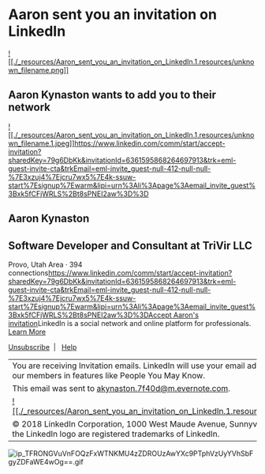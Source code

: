 # Aaron sent you an invitation on LinkedIn

[![[./_resources/Aaron_sent_you_an_invitation_on_LinkedIn.1.resources/unknown_filename.png]]](https://www.linkedin.com/comm/feed/?trk=eml-invite_guest-header-417-home&trkEmail=eml-invite_guest-header-417-home-null-%7E3xzuj4%7Ejcru7wx5%7E4k-null-neptune%2Ffeed&lipi=urn%3Ali%3Apage%3Aemail_invite_guest%3Bxk5fCFjWRLS%2Bt8sPNEI2aw%3D%3D)

## Aaron Kynaston wants to add you to their network

[![[./_resources/Aaron_sent_you_an_invitation_on_LinkedIn.1.resources/unknown_filename.1.jpeg]]](https://www.linkedin.com/comm/start/accept-invitation?sharedKey=79g6DbKk&invitationId=6361595868264697913&trk=eml-guest-invite-cta&trkEmail=eml-invite_guest-null-412-null-null-%7E3xzuj4%7Ejcru7wx5%7E4k-ssuw-start%7Esignup%7Ewarm&lipi=urn%3Ali%3Apage%3Aemail_invite_guest%3Bxk5fCFjWRLS%2Bt8sPNEI2aw%3D%3D)<https://www.linkedin.com/comm/start/accept-invitation?sharedKey=79g6DbKk&invitationId=6361595868264697913&trk=eml-guest-invite-cta&trkEmail=eml-invite_guest-null-412-null-null-%7E3xzuj4%7Ejcru7wx5%7E4k-ssuw-start%7Esignup%7Ewarm&lipi=urn%3Ali%3Apage%3Aemail_invite_guest%3Bxk5fCFjWRLS%2Bt8sPNEI2aw%3D%3D>

## Aaron Kynaston

## Software Developer and Consultant at TriVir LLC

Provo, Utah Area · 394 connections<https://www.linkedin.com/comm/start/accept-invitation?sharedKey=79g6DbKk&invitationId=6361595868264697913&trk=eml-guest-invite-cta&trkEmail=eml-invite_guest-null-412-null-null-%7E3xzuj4%7Ejcru7wx5%7E4k-ssuw-start%7Esignup%7Ewarm&lipi=urn%3Ali%3Apage%3Aemail_invite_guest%3Bxk5fCFjWRLS%2Bt8sPNEI2aw%3D%3D>[Accept Aaron's invitation](https://www.linkedin.com/comm/start/accept-invitation?sharedKey=79g6DbKk&invitationId=6361595868264697913&trk=eml-guest-invite-cta&trkEmail=eml-invite_guest-null-412-null-null-%7E3xzuj4%7Ejcru7wx5%7E4k-ssuw-start%7Esignup%7Ewarm&lipi=urn%3Ali%3Apage%3Aemail_invite_guest%3Bxk5fCFjWRLS%2Bt8sPNEI2aw%3D%3D)LinkedIn is a social network and online platform for professionals. [Learn More](https://www.linkedin.com/e/v2?e=-3xzuj4-jcru7wx5-4k&lipi=urn%3Ali%3Apage%3Aemail_invite_guest%3Bxk5fCFjWRLS%2Bt8sPNEI2aw%3D%3D&t=sgh&tracking=eml-guest-invite-footer-learn-more&ek=invite_guest)

[Unsubscribe](https://www.linkedin.com/e/v2?e=-3xzuj4-jcru7wx5-4k&t=lun&midToken=AQFmrFVhGEd36Q&ek=invite_guest&li=422&m=unsub&ts=unsub&loid=AQEOCL0p3jIfLgAAAWEjyWBP43TNV7AneQZP0RJvFrpMNAR87eMkPqLkdIS_V1pXpkO28K8jLVrUgnVaBLtiuwLFMoxBjLgkFGqEdaQJZuiGPzKAXtM&eid=-3xzuj4-jcru7wx5-4k)  |   [Help](https://www.linkedin.com/e/v2?e=-3xzuj4-jcru7wx5-4k&lipi=urn%3Ali%3Apage%3Aemail_invite_guest%3Bxk5fCFjWRLS%2Bt8sPNEI2aw%3D%3D&a=customerServiceUrl&ek=invite_guest&li=421&m=footer&ts=help&articleId=67)

|     |
| --- |
| You are receiving Invitation emails. LinkedIn will use your email address to make suggestions to our members in features like People You May Know. |
| This email was sent to akynaston.7f40d@m.evernote.com. |
| [![[./_resources/Aaron_sent_you_an_invitation_on_LinkedIn.1.resources/unknown_filename.2.png]]](https://www.linkedin.com/comm/feed/?trk=eml-invite_guest-footer-419-home&trkEmail=eml-invite_guest-footer-419-home-null-%7E3xzuj4%7Ejcru7wx5%7E4k-null-neptune%2Ffeed&lipi=urn%3Ali%3Apage%3Aemail_invite_guest%3Bxk5fCFjWRLS%2Bt8sPNEI2aw%3D%3D) |
| © 2018 LinkedIn Corporation, 1000 West Maude Avenue, Sunnyvale, CA 94085. LinkedIn and the LinkedIn logo are registered trademarks of LinkedIn. |

![ip_TFRONGVuVnFOQzFxWTNKMU4zZDROUzAwYXc9PTphVzUyYVhSbFgyZDFaWE4wOg==.gif](http://www.linkedin.com/emimp/ip_TFRONGVuVnFOQzFxWTNKMU4zZDROUzAwYXc9PTphVzUyYVhSbFgyZDFaWE4wOg==.gif)
